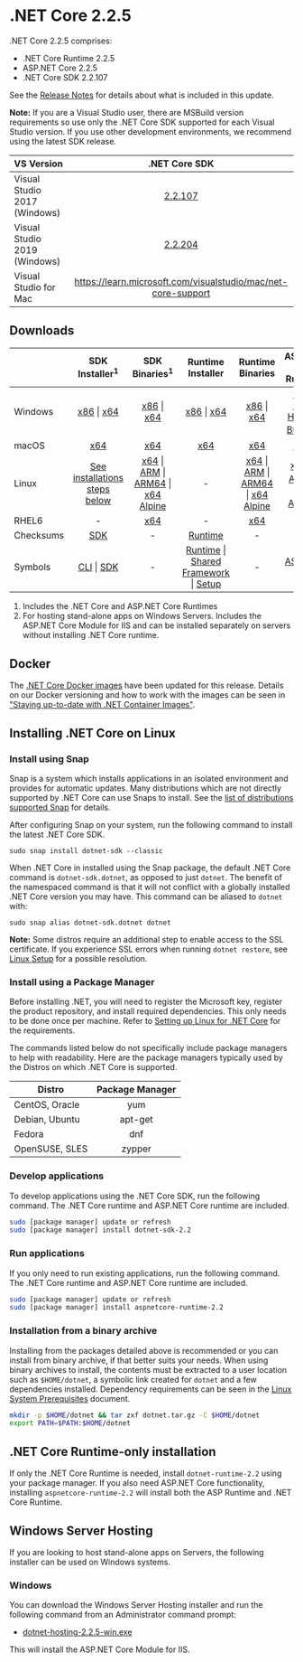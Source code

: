 # .NET Core 2.2.5

.NET Core 2.2.5 comprises:

* .NET Core Runtime 2.2.5
* ASP.NET Core 2.2.5
* .NET Core SDK 2.2.107

See the [Release Notes](2.2.5.md) for details about what is included in this update.

**Note:** If you are a Visual Studio user, there are MSBuild version requirements so use only the .NET Core SDK supported for each Visual Studio version. If you use other development environments, we recommend using the latest SDK release.

| VS Version | .NET Core SDK |
| :-- | :--: |
| Visual Studio 2017 (Windows) | [2.2.107](#downloads) |
| Visual Studio 2019 (Windows) | [2.2.204](../2.2.204-SDK/2.2.204-SDK-download.md) |
| Visual Studio for Mac | https://learn.microsoft.com/visualstudio/mac/net-core-support |

## Downloads

|           | SDK Installer<sup>1</sup>                        | SDK Binaries<sup>1</sup>                 | Runtime Installer                                        | Runtime Binaries                                 | ASP.NET Core Runtime           |
| --------- | :------------------------------------------:     | :----------------------:                 | :---------------------------:                            | :-------------------------:                      | :-----------------:            |
| Windows   | [x86][dotnet-sdk-win-x86.exe] \| [x64][dotnet-sdk-win-x64.exe] | [x86][dotnet-sdk-win-x86.zip] \| [x64][dotnet-sdk-win-x64.zip] | [x86][dotnet-runtime-win-x86.exe] \| [x64][dotnet-runtime-win-x64.exe] | [x86][dotnet-runtime-win-x86.zip] \| [x64][dotnet-runtime-win-x64.zip] | [x86][aspnetcore-runtime-win-x86.exe] \| [x64][aspnetcore-runtime-win-x64.exe] \| <br/> [Hosting Bundle][dotnet-hosting-win.exe]<sup>2</sup> |
| macOS     | [x64][dotnet-sdk-osx-x64.pkg]  | [x64][dotnet-sdk-osx-x64.tar.gz]     | [x64][dotnet-runtime-osx-x64.pkg] | [x64][dotnet-runtime-osx-x64.tar.gz] | [x64][aspnetcore-runtime-osx-x64.tar.gz]<sup>1</sup>
| Linux     | [See installations steps below][linux-install]   | [x64][dotnet-sdk-linux-x64.tar.gz] \| [ARM][dotnet-sdk-linux-arm.tar.gz] \| [ARM64][dotnet-sdk-linux-arm64.tar.gz] \| [x64 Alpine][dotnet-sdk-linux-musl-x64.tar.gz] | - | [x64][dotnet-runtime-linux-x64.tar.gz] \| [ARM][dotnet-runtime-linux-arm.tar.gz] \| [ARM64][dotnet-runtime-linux-arm64.tar.gz] \| [x64 Alpine][dotnet-runtime-linux-musl-x64.tar.gz] | [x64][aspnetcore-runtime-linux-x64.tar.gz]<sup>1</sup>  \| [ARM][aspnetcore-runtime-linux-arm.tar.gz]<sup>1</sup> \| [x64 Alpine][aspnetcore-runtime-linux-musl-x64.tar.gz]<sup>1</sup> |
| RHEL6     | -                                                | [x64][dotnet-sdk-rhel.6-x64.tar.gz]                    | -                                                        | [x64][dotnet-runtime-rhel.6-x64.tar.gz] | - |
| Checksums | [SDK][checksums-sdk]                             | -                                        | [Runtime][checksums-runtime]                             | - | - |
| Symbols   | [CLI][cli-symbols.zip] \| [SDK][dotnet-sdk-symbols.zip]  | -                                        | [Runtime][coreclr-symbols.zip] \| [Shared Framework][corefx-symbols.zip] \| [Setup][core-setup-symbols.zip] | - | [ASP.NET Core][aspnet-symbols.zip] |

1. Includes the .NET Core and ASP.NET Core Runtimes
2. For hosting stand-alone apps on Windows Servers. Includes the ASP.NET Core Module for IIS and can be installed separately on servers without installing .NET Core runtime.


## Docker

The [.NET Core Docker images](https://hub.docker.com/r/microsoft/dotnet/) have been updated for this release. Details on our Docker versioning and how to work with the images can be seen in ["Staying up-to-date with .NET Container Images"](https://devblogs.microsoft.com/dotnet/staying-up-to-date-with-net-container-images/).

## Installing .NET Core on Linux

### Install using Snap

Snap is a system which installs applications in an isolated environment and provides for automatic updates. Many distributions which are not directly supported by .NET Core can use Snaps to install. See the [list of distributions supported Snap](https://docs.snapcraft.io/installing-snapd/6735) for details.

After configuring Snap on your system, run the following command to install the latest .NET Core SDK.

`sudo snap install dotnet-sdk --classic`

When .NET Core in installed using the Snap package, the default .NET Core command is `dotnet-sdk.dotnet`, as opposed to just `dotnet`. The benefit of the namespaced command is that it will not conflict with a globally installed .NET Core version you may have. This command can be aliased to `dotnet` with:

`sudo snap alias dotnet-sdk.dotnet dotnet`

**Note:** Some distros require an additional step to enable access to the SSL certificate. If you experience SSL errors when running `dotnet restore`, see [Linux Setup](https://github.com/dotnet/core/blob/main/Documentation/linux-setup.md) for a possible resolution.

### Install using a Package Manager

Before installing .NET, you will need to register the Microsoft key, register the product repository, and install required dependencies. This only needs to be done once per machine. Refer to [Setting up Linux for .NET Core][linux-setup] for the requirements.

The commands listed below do not specifically include package managers to help with readability. Here are the package managers typically used by the Distros on which .NET Core is supported.

| Distro | Package Manager  |
| ---             | :----:  |
| CentOS, Oracle  | yum     |
| Debian, Ubuntu  | apt-get |
| Fedora          | dnf     |
| OpenSUSE, SLES  | zypper  |

### Develop applications
To develop applications using the .NET Core SDK, run the following command. The .NET Core runtime and ASP.NET Core runtime are included.

```bash
sudo [package manager] update or refresh
sudo [package manager] install dotnet-sdk-2.2
```

### Run applications
If you only need to run existing applications, run the following command. The .NET Core runtime and ASP.NET Core runtime are included.

```bash
sudo [package manager] update or refresh
sudo [package manager] install aspnetcore-runtime-2.2
```

### Installation from a binary archive

Installing from the packages detailed above is recommended or you can install from binary archive, if that better suits your needs. When using binary archives to install, the contents must be extracted to a user location such as `$HOME/dotnet`, a symbolic link created for `dotnet` and a few dependencies installed. Dependency requirements can be seen in the [Linux System Prerequisites](https://github.com/dotnet/core/blob/main/Documentation/linux-prereqs.md) document.

```bash
mkdir -p $HOME/dotnet && tar zxf dotnet.tar.gz -C $HOME/dotnet
export PATH=$PATH:$HOME/dotnet
```

## .NET Core Runtime-only installation

If only the .NET Core Runtime is needed, install `dotnet-runtime-2.2` using your package manager. If you also need ASP.NET Core functionality, installing `aspnetcore-runtime-2.2` will install both the ASP Runtime and .NET Core Runtime.

## Windows Server Hosting

If you are looking to host stand-alone apps on Servers, the following installer can be used on Windows systems.

### Windows

You can download the Windows Server Hosting installer and run the following command from an Administrator command prompt:

* [dotnet-hosting-2.2.5-win.exe][dotnet-hosting-win.exe]

This will install the ASP.NET Core Module for IIS.

[blob-runtime]: https://dotnetcli.blob.core.windows.net/dotnet/Runtime/
[blob-sdk]: https://dotnetcli.blob.core.windows.net/dotnet/Sdk/
[release-notes]: https://github.com/dotnet/core/blob/main/release-notes/2.2/2.2.5/2.2.5.md

[dotnet-runtime-linux-arm.tar.gz]: https://download.visualstudio.microsoft.com/download/pr/87521bd8-1522-4141-9532-91d580292c42/59116d9f6ebced4fdc8b76b9e3bbabbf/dotnet-runtime-2.2.5-linux-arm.tar.gz
[dotnet-runtime-linux-arm64.tar.gz]: https://download.visualstudio.microsoft.com/download/pr/7aca89ca-5196-4b89-93bc-1ee1eeb251d7/ca4ff94c8692a6846a756fc07174974d/dotnet-runtime-2.2.5-linux-arm64.tar.gz
[dotnet-runtime-linux-musl-x64.tar.gz]: https://download.visualstudio.microsoft.com/download/pr/e6c7d880-e951-49ba-9ad1-1b7ab92647c0/82fd0a220c311dae0096aa1fc857b003/dotnet-runtime-2.2.5-linux-musl-x64.tar.gz
[dotnet-runtime-linux-x64.tar.gz]: https://download.visualstudio.microsoft.com/download/pr/21968111-f65e-48c7-9c35-8b40de4af06c/66b7a2c7b92b54bd3311f4509cc9b9ed/dotnet-runtime-2.2.5-linux-x64.tar.gz
[dotnet-runtime-osx-x64.pkg]: https://download.visualstudio.microsoft.com/download/pr/5a373bc6-6284-4bce-aff5-791900a05241/f6761a726ca304512f05258d416f2a6b/dotnet-runtime-2.2.5-osx-x64.pkg
[dotnet-runtime-osx-x64.tar.gz]: https://download.visualstudio.microsoft.com/download/pr/3451957c-1d40-4ec4-a439-d018f92c5c12/77a0101ccfb7f5edc768f258450b295c/dotnet-runtime-2.2.5-osx-x64.tar.gz
[dotnet-runtime-rhel.6-x64.tar.gz]: https://download.visualstudio.microsoft.com/download/pr/f7969882-ed80-4f57-8f7e-10576a3a43ad/afa91359198122a385e9527187c7313c/dotnet-runtime-2.2.5-rhel.6-x64.tar.gz
[dotnet-runtime-win-arm.zip]: https://download.visualstudio.microsoft.com/download/pr/526d7d4f-cacf-452f-af9c-a13d55949490/32a864dadc46f8cea3924aee2023d347/dotnet-runtime-2.2.5-win-arm.zip
[dotnet-runtime-win-x64.exe]: https://download.visualstudio.microsoft.com/download/pr/57b58505-b244-485f-b2fb-181c442f314e/07aad4d611362c0e6ddf8ea77799ebdd/dotnet-runtime-2.2.5-win-x64.exe
[dotnet-runtime-win-x64.zip]: https://download.visualstudio.microsoft.com/download/pr/84ea4970-ac74-4a0c-a93d-b2438c507dac/9babcf7e3f459a1ddb1fe0df02fdc619/dotnet-runtime-2.2.5-win-x64.zip
[dotnet-runtime-win-x86.exe]: https://download.visualstudio.microsoft.com/download/pr/3810a636-75a9-497a-98f0-48ad497e339e/093ab61953f8a1d05fa27e54ffa7868b/dotnet-runtime-2.2.5-win-x86.exe
[dotnet-runtime-win-x86.zip]: https://download.visualstudio.microsoft.com/download/pr/ae0efd9e-e55d-4148-9d95-dd3e5fd8e6d2/5297cf422f6b4818077a6f459acde520/dotnet-runtime-2.2.5-win-x86.zip
[aspnetcore-runtime-linux-arm.tar.gz]: https://download.visualstudio.microsoft.com/download/pr/cd6635b9-f6f8-4c2d-beda-2e381fe39586/740973b83c199bf863a51c83a2432151/aspnetcore-runtime-2.2.5-linux-arm.tar.gz
[aspnetcore-runtime-linux-musl-x64.tar.gz]: https://download.visualstudio.microsoft.com/download/pr/f49a9f48-15ca-430e-b618-2e133c266d2e/e79e338cbbd15e0835b27c25d9463976/aspnetcore-runtime-2.2.5-linux-musl-x64.tar.gz
[aspnetcore-runtime-linux-x64.tar.gz]: https://download.visualstudio.microsoft.com/download/pr/411768dc-83c3-4b15-acd3-d4490aad6dde/90e0b4848a18585ab4fc170c8d7a2fbe/aspnetcore-runtime-2.2.5-linux-x64.tar.gz
[aspnetcore-runtime-osx-x64.tar.gz]: https://download.visualstudio.microsoft.com/download/pr/d655e91b-d5b3-4925-9520-1f7b7dcb73ac/b860dd24c035e206d3edc181129cc47d/aspnetcore-runtime-2.2.5-osx-x64.tar.gz
[aspnetcore-runtime-win-arm.zip]: https://download.visualstudio.microsoft.com/download/pr/c239e990-da4e-4c6f-9f47-c39b8679d159/4b4795085f593d3479b222fef5721d54/aspnetcore-runtime-2.2.5-win-arm.zip
[aspnetcore-runtime-win-x64.exe]: https://download.visualstudio.microsoft.com/download/pr/28989ee4-5f2a-4a2e-bc48-4fdb8e3e78af/81cf0048a65e782111ecb76116f1439d/aspnetcore-runtime-2.2.5-win-x64.exe
[aspnetcore-runtime-win-x64.zip]: https://download.visualstudio.microsoft.com/download/pr/1e67f249-a5d7-48a3-81c6-99b5ce398295/bc840f7a713e39e2e7ef30034adbeedf/aspnetcore-runtime-2.2.5-win-x64.zip
[aspnetcore-runtime-win-x86.exe]: https://download.visualstudio.microsoft.com/download/pr/bd58c47e-0538-4c15-aaaa-edef158ccaa0/008cf89ab5a656e3305bb99ce3ed8d82/aspnetcore-runtime-2.2.5-win-x86.exe
[aspnetcore-runtime-win-x86.zip]: https://download.visualstudio.microsoft.com/download/pr/b969a905-45f3-47cb-9496-4d502df0d904/5b2467d0289ab68863fa2ef7f13c2f7d/aspnetcore-runtime-2.2.5-win-x86.zip
[dotnet-hosting-win.exe]: https://download.visualstudio.microsoft.com/download/pr/34f4b2a6-c3b8-495c-a11f-6db955f27757/8c340c1a8c25966e39e0c0a4b308dff4/dotnet-hosting-2.2.5-win.exe
[dotnet-sdk-linux-arm.tar.gz]: https://download.visualstudio.microsoft.com/download/pr/e010bdaf-8d32-465c-932e-699693b65e8d/68f80c81fad71f132f3781aa0d1fd0ba/dotnet-sdk-2.2.107-linux-arm.tar.gz
[dotnet-sdk-linux-arm64.tar.gz]: https://download.visualstudio.microsoft.com/download/pr/d079fa72-efbb-4efb-a987-bf71f82b6628/dc7559cc5e4dfa9ee36d8accb93bebaf/dotnet-sdk-2.2.107-linux-arm64.tar.gz
[dotnet-sdk-linux-musl-x64.tar.gz]: https://download.visualstudio.microsoft.com/download/pr/76c888e7-cb8e-45c6-be3e-d11ab25a1c7f/b730a4bb06d941b6a5b4bfbbbe4614db/dotnet-sdk-2.2.107-linux-musl-x64.tar.gz
[dotnet-sdk-linux-x64.tar.gz]: https://download.visualstudio.microsoft.com/download/pr/7d4aedbf-4539-468a-90e1-18159bbc306e/a9f61399d21e2bab1b187d86cc9299f5/dotnet-sdk-2.2.107-linux-x64.tar.gz
[dotnet-sdk-osx-x64.pkg]: https://download.visualstudio.microsoft.com/download/pr/d3392a3f-8437-4357-8ed1-58061a421ab7/4e354d4a659d1ac4b20ebacb2dedf656/dotnet-sdk-2.2.107-osx-x64.pkg
[dotnet-sdk-osx-x64.tar.gz]: https://download.visualstudio.microsoft.com/download/pr/f89d26ff-c9f0-459c-97e0-0d56e0ee43ef/fc1dcdc4fe2eb39cfd04e4c6cf60d8e1/dotnet-sdk-2.2.107-osx-x64.tar.gz
[dotnet-sdk-rhel.6-x64.tar.gz]: https://download.visualstudio.microsoft.com/download/pr/c25443a9-b476-4f8e-9a6b-2f40c3aac41f/c0c6a29966e356499116cc34099d196a/dotnet-sdk-2.2.107-rhel.6-x64.tar.gz
[dotnet-sdk-win-arm.zip]: https://download.visualstudio.microsoft.com/download/pr/501f5099-2370-4518-9d9b-1f7a80f86e9e/65b89add29994a6d995d41dfed135710/dotnet-sdk-2.2.107-win-arm.zip
[dotnet-sdk-win-x64.exe]: https://download.visualstudio.microsoft.com/download/pr/fb931b49-7f40-44ba-a347-f0b9fe655864/c99d8ab0402d4b8e6831e1ee74aa945b/dotnet-sdk-2.2.107-win-x64.exe
[dotnet-sdk-win-x64.zip]: https://download.visualstudio.microsoft.com/download/pr/36894bf1-79a9-4f12-a719-a69f82998b2a/36f6a6e2c6d7cab21722a3ebb5db47be/dotnet-sdk-2.2.107-win-x64.zip
[dotnet-sdk-win-x86.exe]: https://download.visualstudio.microsoft.com/download/pr/9c48244e-b292-4d16-9c19-5d10f734ab73/e288faa1ec2facfeda91f0614995ff9c/dotnet-sdk-2.2.107-win-x86.exe
[dotnet-sdk-win-x86.zip]: https://download.visualstudio.microsoft.com/download/pr/d766f851-6010-436d-a220-d328f01acc88/9c64558435869468dcf922e84fbfd6d6/dotnet-sdk-2.2.107-win-x86.zip
[aspnet-symbols.zip]: https://download.visualstudio.microsoft.com/download/pr/0c8969d6-a150-4fd0-b5ee-f85cf47b29fd/8628d29e58df3e675327e89a3cc02eb6/aspnet-2.2.5-symbols.zip
[aspnet-extensions-symbols.zip]: https://download.visualstudio.microsoft.com/download/pr/1d8cdfb8-e3b4-470a-838b-629a4df38034/a3b613b6c5bd68514e6ffdc68e43402d/aspnet-extensions-2.2.5-symbols.zip
[cli-symbols.zip]: https://download.visualstudio.microsoft.com/download/pr/b7a489d4-5833-486e-af48-47aeba1deead/6e23995d55fdb4241e9135a5f60a975d/cli-2.2.5-symbols.zip
[core-setup-symbols.zip]: https://download.visualstudio.microsoft.com/download/pr/0cb24dfa-e1c8-4c7d-b6e8-ada512a895b4/4431f0316bd4af2c8d93df78bddd3931/core-setup-2.2.5-symbols.zip
[coreclr-symbols.zip]: https://download.visualstudio.microsoft.com/download/pr/173d6b83-0ee0-4a76-88d4-1b2cb9defc35/5603ecf3d3b2b346f1c41d1ea9d1a6dc/coreclr-2.2.5-symbols.zip
[corefx-symbols.zip]: https://download.visualstudio.microsoft.com/download/pr/8ca8518d-3e3e-438b-bb1d-130e96896abf/fb6ce1b1bb8215f0d41c9004d45819ec/corefx-2.2.5-symbols.zip
[dotnet-sdk-symbols.zip]: https://download.visualstudio.microsoft.com/download/pr/bc10e87f-b8c9-475f-b128-c79f1b10a479/89bb00ae7d070290942a48261504a73a/dotnet-sdk-2.2.5-symbols.zip
[sdk-symbols.zip]: https://download.visualstudio.microsoft.com/download/pr/9b63dd6e-9ad5-4fd7-a269-2a1ff6795665/ec2b12679604ba6a073d58e2ab78a656/sdk-2.2.107-symbols.zip

[checksums-runtime]: https://dotnetcli.blob.core.windows.net/dotnet/checksums/2.2.5-runtime-sha.txt
[checksums-sdk]: https://dotnetcli.blob.core.windows.net/dotnet/checksums/2.2.107-sdk-sha.txt

[linux-install]: https://learn.microsoft.com/dotnet/core/install/linux
[linux-setup]: https://github.com/dotnet/core/blob/main/Documentation/linux-setup.md

[dotnet-blog]: https://devblogs.microsoft.com/dotnet/net-core-may-2019/
